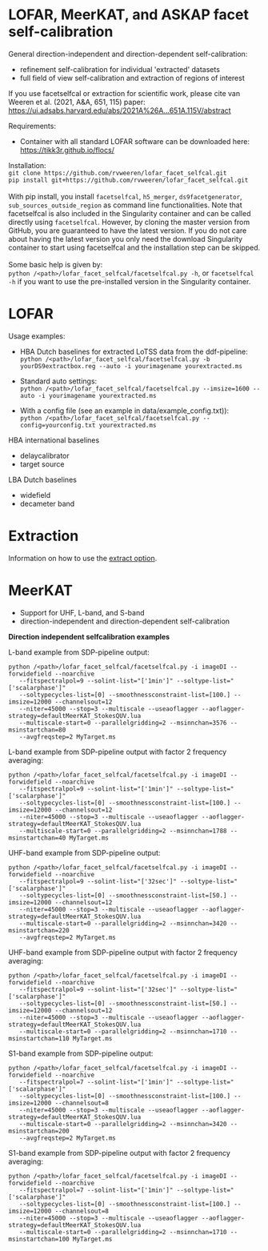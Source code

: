 # LOFAR, MeerKAT, and ASKAP facet self-calibration
General direction-independent and direction-dependent self-calibration: 
 - refinement self-calibration for individual 'extracted' datasets 
 - full field of view self-calibration and extraction of regions of interest

If you use facetselfcal or extraction for scientific work, please cite van Weeren et al. (2021, A&A, 651, 115) paper: \
https://ui.adsabs.harvard.edu/abs/2021A%26A...651A.115V/abstract 

Requirements:
- Container with all standard LOFAR software can be downloaded here: https://tikk3r.github.io/flocs/ 

Installation:
\
`git clone https://github.com/rvweeren/lofar_facet_selfcal.git`
\
`pip install git+https://github.com/rvweeren/lofar_facet_selfcal.git`
\
\
With pip install, you install ```facetselfcal```, ```h5_merger```, ```ds9facetgenerator```, ```sub_sources_outside_region```
as command line functionalities. Note that facetselfcal is also included in the Singularity container and can be called directly using ```facetselfcal```. However, by cloning the master version from GitHub, you are guaranteed to have the latest version. If you do not care about having the latest version you only need the download Singularity container to start using facetselfcal and the installation step can be skipped.
\
\
Some basic help is given by:\
`python /<path>/lofar_facet_selfcal/facetselfcal.py -h`, or `facetselfcal -h` if you want to use the pre-installed version in the Singularity container.


# LOFAR
Usage examples:
- HBA Dutch baselines for extracted LoTSS data from the ddf-pipeline:\
`python /<path>/lofar_facet_selfcal/facetselfcal.py -b yourDS9extractbox.reg --auto -i yourimagename yourextracted.ms`

- Standard auto settings:\
`python /<path>/lofar_facet_selfcal/facetselfcal.py --imsize=1600 --auto -i yourimagename yourextracted.ms` 

- With a config file (see an example in data/example_config.txt)):\
`python /<path>/lofar_facet_selfcal/facetselfcal.py --config=yourconfig.txt yourextracted.ms`

HBA international baselines
- delaycalibrator
- target source

LBA Dutch baselines
 - widefield
 - decameter band

# Extraction
Information on how to use the [extract option](https://github.com/rvweeren/lofar_facet_selfcal/wiki/FACETSELFCAL-OVERVIEW).

# MeerKAT
- Support for UHF, L-band, and S-band
- direction-independent and direction-dependent self-calibration

**Direction independent selfcalibration examples** 

L-band example from SDP-pipeline output:
```
python /<path>/lofar_facet_selfcal/facetselfcal.py -i imageDI --forwidefield --noarchive 
   --fitspectralpol=9 --solint-list="['1min']" --soltype-list="['scalarphase']" 
   --soltypecycles-list=[0] --smoothnessconstraint-list=[100.] --imsize=12000 --channelsout=12 
   --niter=45000 --stop=3 --multiscale --useaoflagger --aoflagger-strategy=defaultMeerKAT_StokesQUV.lua 
   --multiscale-start=0 --parallelgridding=2 --msinnchan=3576 --msinstartchan=80 
   --avgfreqstep=2 MyTarget.ms 
```

L-band example from SDP-pipeline output with factor 2 frequency averaging:
```
python /<path>/lofar_facet_selfcal/facetselfcal.py -i imageDI --forwidefield --noarchive
   --fitspectralpol=9 --solint-list="['1min']" --soltype-list="['scalarphase']"
   --soltypecycles-list=[0] --smoothnessconstraint-list=[100.] --imsize=12000 --channelsout=12
   --niter=45000 --stop=3 --multiscale --useaoflagger --aoflagger-strategy=defaultMeerKAT_StokesQUV.lua 
   --multiscale-start=0 --parallelgridding=2 --msinnchan=1788 --msinstartchan=40 MyTarget.ms 
```

UHF-band example from SDP-pipeline output:
```
python /<path>/lofar_facet_selfcal/facetselfcal.py -i imageDI --forwidefield --noarchive
   --fitspectralpol=9 --solint-list="['32sec']" --soltype-list="['scalarphase']"
   --soltypecycles-list=[0] --smoothnessconstraint-list=[50.] --imsize=12000 --channelsout=12
   --niter=45000 --stop=3 --multiscale --useaoflagger --aoflagger-strategy=defaultMeerKAT_StokesQUV.lua 
   --multiscale-start=0 --parallelgridding=2 --msinnchan=3420 --msinstartchan=220
   --avgfreqstep=2 MyTarget.ms 
```

UHF-band example from SDP-pipeline output with factor 2 frequency averaging:
```
python /<path>/lofar_facet_selfcal/facetselfcal.py -i imageDI --forwidefield --noarchive
   --fitspectralpol=9 --solint-list="['32sec']" --soltype-list="['scalarphase']"
   --soltypecycles-list=[0] --smoothnessconstraint-list=[50.] --imsize=12000 --channelsout=12
   --niter=45000 --stop=3 --multiscale --useaoflagger --aoflagger-strategy=defaultMeerKAT_StokesQUV.lua 
   --multiscale-start=0 --parallelgridding=2 --msinnchan=1710 --msinstartchan=110 MyTarget.ms 
```

S1-band example from SDP-pipeline output:
```
python /<path>/lofar_facet_selfcal/facetselfcal.py -i imageDI --forwidefield --noarchive 
   --fitspectralpol=7 --solint-list="['1min']" --soltype-list="['scalarphase']" 
   --soltypecycles-list=[0] --smoothnessconstraint-list=[100.] --imsize=12000 --channelsout=8 
   --niter=45000 --stop=3 --multiscale --useaoflagger --aoflagger-strategy=defaultMeerKAT_StokesQUV.lua 
   --multiscale-start=0 --parallelgridding=2 --msinnchan=3420 --msinstartchan=200 
   --avgfreqstep=2 MyTarget.ms 
```

S1-band example from SDP-pipeline output with factor 2 frequency averaging:
```
python /<path>/lofar_facet_selfcal/facetselfcal.py -i imageDI --forwidefield --noarchive
   --fitspectralpol=7 --solint-list="['1min']" --soltype-list="['scalarphase']"
   --soltypecycles-list=[0] --smoothnessconstraint-list=[100.] --imsize=12000 --channelsout=8
   --niter=45000 --stop=3 --multiscale --useaoflagger --aoflagger-strategy=defaultMeerKAT_StokesQUV.lua 
   --multiscale-start=0 --parallelgridding=2 --msinnchan=1710 --msinstartchan=100 MyTarget.ms 
```
